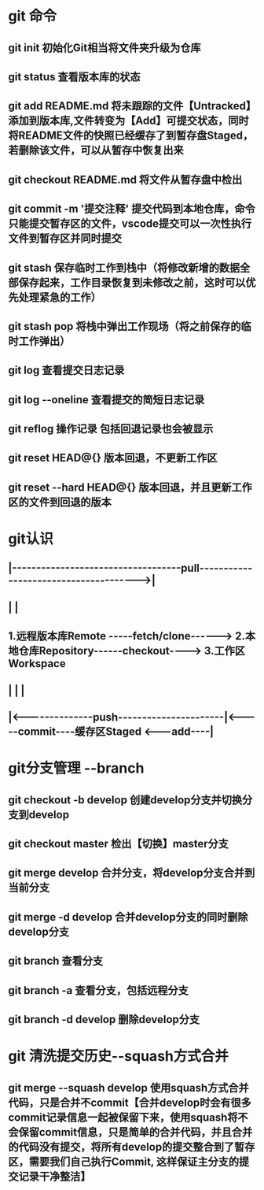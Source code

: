 # git 命令
## git init 初始化Git相当将⽂件夹升级为仓库

## git status 查看版本库的状态

## git add README.md 将未跟踪的文件【Untracked】添加到版本库,文件转变为【Add】可提交状态，同时将README文件的快照已经缓存了到暂存盘Staged，若删除该文件，可以从暂存中恢复出来

## git checkout README.md 将文件从暂存盘中检出

## git commit -m '提交注释' 提交代码到本地仓库，命令只能提交暂存区的文件，vscode提交可以一次性执行文件到暂存区并同时提交

## git stash 保存临时工作到栈中（将修改新增的数据全部保存起来，工作目录恢复到未修改之前，这时可以优先处理紧急的工作）

## git stash pop 将栈中弹出工作现场（将之前保存的临时工作弹出）

## git log  查看提交日志记录

## git log --oneline 查看提交的简短日志记录

## git reflog  操作记录 包括回退记录也会被显示

## git reset HEAD@{} 版本回退，不更新工作区

## git reset --hard HEAD@{} 版本回退，并且更新工作区的文件到回退的版本


# git认识

##         |-----------------------------------pull-------------------------------------->|
##         |                                                                              |          
## 1.远程版本库Remote -----fetch/clone------> 2.本地仓库Repository------checkout----> 3.工作区Workspace
##         |                                         |                                        |
##         |<--------------push----------------------|<-----commit----缓存区Staged <---add----|    

# git分支管理 --branch

## git checkout -b develop 创建develop分支并切换分支到develop

## git checkout master 检出【切换】master分支

## git merge develop 合并分支，将develop分支合并到当前分支

## git merge -d develop 合并develop分支的同时删除develop分支

## git branch 查看分支

## git branch -a 查看分支，包括远程分支

## git branch -d develop 删除develop分支

# git 清洗提交历史--squash方式合并

## git merge --squash develop 使用squash方式合并代码，只是合并不commit【合并develop时会有很多commit记录信息一起被保留下来，使用squash将不会保留commit信息，只是简单的合并代码，并且合并的代码没有提交，将所有develop的提交整合到了暂存区，需要我们自己执行Commit, 这样保证主分支的提交记录干净整洁】








